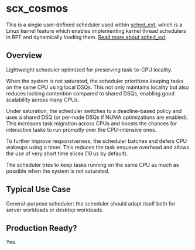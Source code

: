 # scx_cosmos

This is a single user-defined scheduler used within [sched_ext](https://github.com/sched-ext/scx/tree/main), which is a Linux kernel feature which enables implementing kernel thread schedulers in BPF and dynamically loading them. [Read more about sched_ext](https://github.com/sched-ext/scx/tree/main).

## Overview

Lightweight scheduler optimized for preserving task-to-CPU locality.

When the system is not saturated, the scheduler prioritizes keeping tasks
on the same CPU using local DSQs. This not only maintains locality but also
reduces locking contention compared to shared DSQs, enabling good
scalability across many CPUs.

Under saturation, the scheduler switches to a deadline-based policy and
uses a shared DSQ (or per-node DSQs if NUMA optimizations are enabled).
This increases task migration across CPUs and boosts the chances for
interactive tasks to run promptly over the CPU-intensive ones.

To further improve responsiveness, the scheduler batches and defers CPU
wakeups using a timer. This reduces the task enqueue overhead and allows
the use of very short time slices (10 us by default).

The scheduler tries to keep tasks running on the same CPU as much as
possible when the system is not saturated.

## Typical Use Case

General-purpose scheduler: the scheduler should adapt itself both for
server workloads or desktop workloads.

## Production Ready?

Yes.
